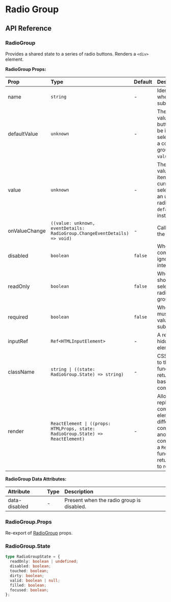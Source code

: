 # Radio Group

[//]: types.ts '<-- Autogenerated By (do not edit the following markdown directly)'

## API Reference

### RadioGroup

Provides a shared state to a series of radio buttons. Renders a `<div>` element.

**RadioGroup Props:**

| Prop          | Type                                                                            | Default | Description                                                                                                                                                                              |
| :------------ | :------------------------------------------------------------------------------ | :------ | :--------------------------------------------------------------------------------------------------------------------------------------------------------------------------------------- |
| name          | `string`                                                                        | -       | Identifies the field when a form is submitted.                                                                                                                                           |
| defaultValue  | `unknown`                                                                       | -       | The uncontrolled value of the radio button that should be initially selected.To render a controlled radio group, use the `value` prop instead.                                           |
| value         | `unknown`                                                                       | -       | The controlled value of the radio item that should be currently selected.To render an uncontrolled radio group, use the `defaultValue` prop instead.                                     |
| onValueChange | `((value: unknown, eventDetails: RadioGroup.ChangeEventDetails) => void)`       | -       | Callback fired when the value changes.                                                                                                                                                   |
| disabled      | `boolean`                                                                       | `false` | Whether the component should ignore user interaction.                                                                                                                                    |
| readOnly      | `boolean`                                                                       | `false` | Whether the user should be unable to select a different radio button in the group.                                                                                                       |
| required      | `boolean`                                                                       | `false` | Whether the user must choose a value before submitting a form.                                                                                                                           |
| inputRef      | `Ref<HTMLInputElement>`                                                         | -       | A ref to access the hidden input element.                                                                                                                                                |
| className     | `string \| ((state: RadioGroup.State) => string)`                               | -       | CSS class applied to the element, or a function that returns a class based on the component’s state.                                                                                     |
| render        | `ReactElement \| ((props: HTMLProps, state: RadioGroup.State) => ReactElement)` | -       | Allows you to replace the component’s HTML element with a different tag, or compose it with another component.Accepts a `ReactElement` or a function that returns the element to render. |

**RadioGroup Data Attributes:**

| Attribute     | Type | Description                               |
| :------------ | :--- | :---------------------------------------- |
| data-disabled | -    | Present when the radio group is disabled. |

### RadioGroup.Props

Re-export of [RadioGroup](#radiogroup) props.

### RadioGroup.State

```typescript
type RadioGroupState = {
  readOnly: boolean | undefined;
  disabled: boolean;
  touched: boolean;
  dirty: boolean;
  valid: boolean | null;
  filled: boolean;
  focused: boolean;
};
```
